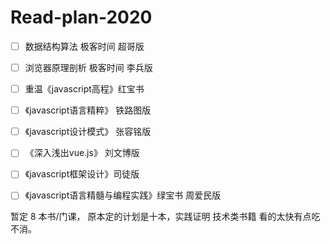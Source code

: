 # Read-plan-2020

- [ ] 数据结构算法  极客时间 超哥版

- [ ] 浏览器原理剖析 极客时间 李兵版

- [ ] 重温《javascript高程》红宝书

- [ ] 《javascript语言精粹》 铁路图版

- [ ] 《javascript设计模式》 张容铭版

- [ ] 《深入浅出vue.js》 刘文博版

- [ ] 《javascript框架设计》司徒版

- [ ] 《javascript语言精髓与编程实践》绿宝书 周爱民版

暂定 8 本书/门课， 原本定的计划是十本，实践证明 技术类书籍 看的太快有点吃不消。


